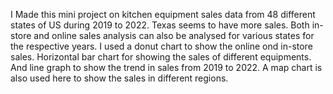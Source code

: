 I Made this mini project on kitchen equipment sales data from 48 different states of US during 2019 to 2022.
Texas seems to have more sales. Both in-store and online sales analysis can also be analysed for various states for the respective years.
I used a donut chart to show the online ond in-store sales. Horizontal bar chart for showing the sales of different equipments. And line graph to show the trend in sales from 2019 to 2022.
A  map chart is also used here to show the sales in different regions.
